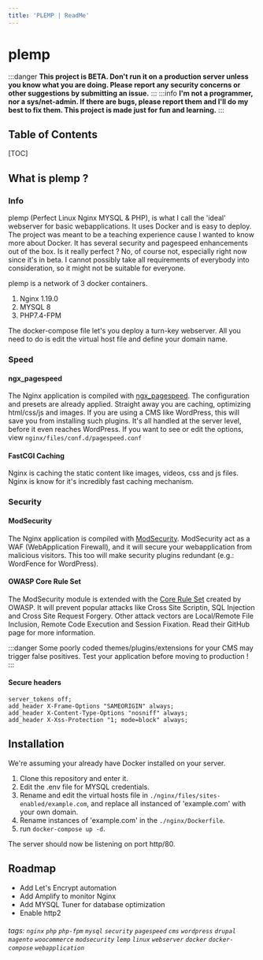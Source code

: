 ```yaml
---
title: 'PLEMP | ReadMe'
---
```


plemp
===

:::danger
**This project is BETA.
Don't run it on a production server unless you know what you are doing. 
Please report any security concerns or other suggestions by submitting an issue.**
:::
:::info
**I'm not a programmer, nor a sys/net-admin. If there are bugs, please report them and I'll do my best to fix them. This project is made just for fun and learning.**
:::

## Table of Contents

[TOC]

## What is plemp ?

### Info

plemp (Perfect Linux Nginx MYSQL & PHP), is what I call the 'ideal' webserver for basic webapplications. It uses Docker and is easy to deploy. The project was meant to be a teaching experience cause I wanted to know more about Docker. It has several security and pagespeed enhancements out of the box. Is it really perfect ? No, of course not, especially right now since it's in beta. I cannot possibly take all requirements of everybody into consideration, so it might not be suitable for everyone.

plemp is a network of 3 docker containers.

1. Nginx 1.19.0
2. MYSQL 8
3. PHP7.4-FPM

The docker-compose file let's you deploy a turn-key webserver. All you need to do is edit the virtual host file and define your domain name.

### Speed
#### ngx_pagespeed
The Nginx application is compiled with [ngx_pagespeed](https://github.com/apache/incubator-pagespeed-ngx). The configuration and presets are already applied. Straight away you are caching, optimizing html/css/js and images. If you are using a CMS like WordPress, this will save you from installing such plugins. It's all handled at the server level, before it even reaches WordPress. If you want to see or edit the options, view `nginx/files/conf.d/pagespeed.conf`

#### FastCGI Caching

Nginx is caching the static content like images, videos, css and js files. Nginx is know for it's incredibly fast caching mechanism.

### Security

#### ModSecurity
The Nginx application is compiled with [ModSecurity](https://github.com/SpiderLabs/ModSecurity). ModSecurity act as a WAF (WebApplication Firewall), and it will secure your webapplication from malicious visitors. This too will make security plugins redundant (e.g.: WordFence for WordPress).

#### OWASP Core Rule Set
The ModSecurity module is extended with the [Core Rule Set](https://github.com/SpiderLabs/owasp-modsecurity-crs/) created by OWASP. It will prevent popular attacks like Cross Site Scriptin, SQL Injection and Cross Site Request Forgery. Other attack vectors are Local/Remote File Inclusion, Remote Code Execution and Session Fixation. Read their GitHub page for more information.

:::danger
Some poorly coded themes/plugins/extensions for your CMS may trigger false positives.
Test your application before moving to production !
:::

#### Secure headers

    server_tokens off;
    add_header X-Frame-Options "SAMEORIGIN" always;
    add_header X-Content-Type-Options "nosniff" always;
    add_header X-Xss-Protection "1; mode=block" always;

## Installation
We're assuming your already have Docker installed on your server.

1. Clone this repository and enter it.
2. Edit the .env file for MYSQL credentials.
3. Rename and edit the virtual hosts file in `./nginx/files/sites-enabled/example.com`, and replace all instanced of 'example.com' with your own domain.
4. Rename instances of 'example.com' in the `./nginx/Dockerfile`.
5. run `docker-compose up -d`.

The server should now be listening on port http/80.

## Roadmap

- Add Let's Encrypt automation
- Add Amplify to monitor Nginx
- Add MYSQL Tuner for database optimization
- Enable http2

###### tags: `nginx` `php` `php-fpm` `mysql` `security` `pagespeed` `cms` `wordpress` `drupal` `magento` `woocommerce` `modsecurity` `lemp` `linux` `webserver` `docker` `docker-compose` `webapplication`
